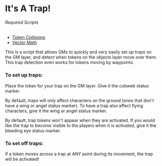 # It's A Trap!

###### Required Scripts
* [Token Collisions](https://github.com/Roll20/roll20-api-scripts/tree/master/Token%20Collisions)
* [Vector Math](https://github.com/Roll20/roll20-api-scripts/tree/master/Vector%20Math)

This is a script that allows GMs to quickly and very easily set up traps on the GM layer, and detect when tokens on the objects layer move over them. This trap detection even works for tokens moving by waypoints.

### To set up traps:

Place the token for your trap on the GM layer. Give it the cobweb status marker. 

By default, traps will only affect characters on the ground (ones that don't have a wing or angel status marker). To have a trap also affect flying characters, give it the wing or angel status marker.

By default, trap tokens won't appear when they are activated. If you would like the trap to become visible to the players when it is activated, give it the bleeding eye status marker. 

### To set off traps:

If a token moves across a trap at ANY point during its movement, the trap will be activated!

